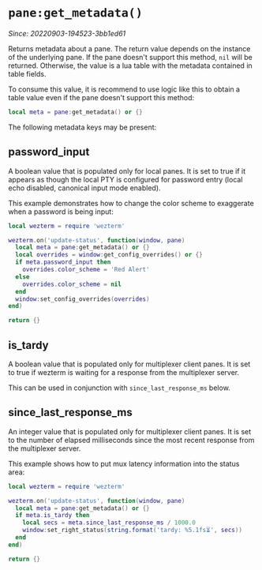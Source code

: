 # `pane:get_metadata()`

*Since: 20220903-194523-3bb1ed61*

Returns metadata about a pane. The return value depends on the instance of the
underlying pane. If the pane doesn't support this method, `nil` will be returned.
Otherwise, the value is a lua table with the metadata contained in table fields.

To consume this value, it is recommend to use logic like this to obtain a table
value even if the pane doesn't support this method:

```lua
local meta = pane:get_metadata() or {}
```

The following metadata keys may be present:

## password_input

A boolean value that is populated only for local panes.
It is set to true if it appears as though the local PTY is
configured for password entry (local echo disabled, canonical
input mode enabled).

This example demonstrates how to change the color scheme
to exaggerate when a password is being input:

```lua
local wezterm = require 'wezterm'

wezterm.on('update-status', function(window, pane)
  local meta = pane:get_metadata() or {}
  local overrides = window:get_config_overrides() or {}
  if meta.password_input then
    overrides.color_scheme = 'Red Alert'
  else
    overrides.color_scheme = nil
  end
  window:set_config_overrides(overrides)
end)

return {}
```

## is_tardy

A boolean value that is populated only for multiplexer client panes.
It is set to true if wezterm is waiting for a response from the multiplexer
server.

This can be used in conjunction with `since_last_response_ms` below.

## since_last_response_ms

An integer value that is populated only for multiplexer client panes.
It is set to the number of elapsed milliseconds since the most recent
response from the multiplexer server.

This example shows how to put mux latency information into the status area:

```lua
local wezterm = require 'wezterm'

wezterm.on('update-status', function(window, pane)
  local meta = pane:get_metadata() or {}
  if meta.is_tardy then
    local secs = meta.since_last_response_ms / 1000.0
    window:set_right_status(string.format('tardy: %5.1fs⏳', secs))
  end
end)

return {}
```

